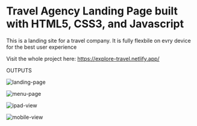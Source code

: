 # Travel Agency Landing Page built with HTML5, CSS3, and Javascript
This is a landing site for a travel company. It is fully flexbile on evry device for the best user experience

Visit the whole project here: https://explore-travel.netlify.app/

OUTPUTS

![landing-page](https://user-images.githubusercontent.com/31680529/112711508-51e77680-8e9f-11eb-9092-95a3d5f114db.jpg)

![menu-page](https://user-images.githubusercontent.com/31680529/112711514-5875ee00-8e9f-11eb-95e6-5b1da6e329b2.jpg)

![ipad-view](https://user-images.githubusercontent.com/31680529/112711519-60ce2900-8e9f-11eb-84bf-0cc2096c35db.jpg)

![mobile-view](https://user-images.githubusercontent.com/31680529/112711522-662b7380-8e9f-11eb-8337-dbcc7ee5ff4b.jpg)
